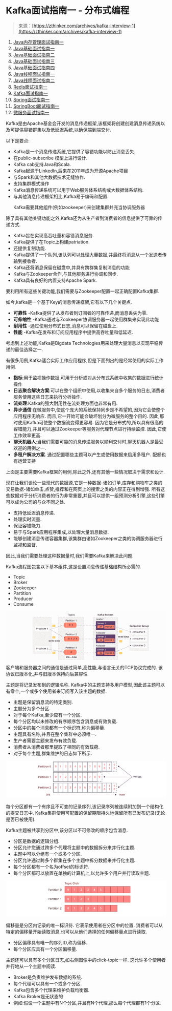 <!--yml
category: 微服务
date: 2022-11-19 13:21:54
-->

# Kafka面试指南一 - 分布式编程

> 来源：[https://zthinker.com/archives/kafka-interview-1](https://zthinker.com/archives/kafka-interview-1)

1.  [Java内存管理面试指南一](https://zthinker.com/archives/java-memory-interview-1)
2.  [Java基础面试指南一](https://zthinker.com/archives/java-basic-interview-1)
3.  [Java基础面试指南二](https://zthinker.com/archives/java-basic-interview-2)
4.  [Java基础面试指南三](https://zthinker.com/archives/java-basic-interview-3)
5.  [Java基础面试指南四](https://zthinker.com/archives/java-basic-interview-4)
6.  [Java线程面试指南一](https://zthinker.com/archives/java-thread-interview-1)
7.  [Java线程面试指南二](https://zthinker.com/archives/java-thread-interview-2)
8.  [Redis面试指南一](https://zthinker.com/archives/redis-interview-1)
9.  [Kafka面试指南一](https://zthinker.com/archives/kafka-interview-1)
10.  [Spring面试指南一](https://zthinker.com/archives/spring-interview-1)
11.  [SpringBoot面试指南一](https://zthinker.com/archives/springboot-interview-1)
12.  [微服务面试指南一](https://zthinker.com/archives/microservice-interview-1)

Kafka是由Apache基金会开发的消息传递框架,该框架将创建创建消息传递系统以及可提供容错群集以及低延迟系统,以确保端到端交付.

以下是要点:

*   Kafka是一个消息传递系统,它提供了容错功能以防止消息丢失.  
*   在public-subscribe 模型上进行设计.
*   Kafka cab支持Java和Scala.
*   Kafka起源于LinkedIn,后来在2011年成为开源Apache项目
*   与Spark和其他大数据技术无缝协作.
*   支持集群模式操作
*   Kafka消息传递系统可以用于Web服务体系结构或大数据体系结构.  
*   与其他消息传递框架相比,Kafka易于编码和配置.

      Kafka需要其他组件(例如zookeeper)来创建集群并充当协调服务器

除了具有其他关键功能之外,Kafka还为从生产者到消费者的信息提供了可靠的传递方式.

*   Kafka旨在实现高吞吐量和容错消息服务.
*   Kafka提供了在Topic上构建patriation.
*   还提供复制功能.
*   Kafka提供了一个队列,该队列可以处理大量数据,并最终将消息从一个发送者传输到接收者.  
*   Kafka还将消息保留在磁盘中,并具有跨群集复制消息的功能
*   Kafka与Zookeeper合作,与其他服务进行协调和同步.
*   Kafka具有良好的内置支持Apache Spark.

要利用所有这些关键功能,我们需要与Zookeeper配置一起正确配置Kafka集群.

如今,kafka是一个基于Key的消息传递框架,它有以下几个关键点.

*   **可靠性** -Kafka提供了从发布者到订阅者的可靠传递,而消息丢失为零.
*   **可伸缩性** -Kafka通过与Zookeeper协调服务器一起使用群集来实现此功能
*   **耐用性** -通过使用分布式日志,消息可以保留在磁盘上.
*   **性能** -Kafka在发布和订阅应用程序中提供高吞吐量和低延迟.

考虑到上述功能,Kafka是Bigdata Technologies用来处理大量消息以实现平稳传递的最佳选择之一.

有很多用例,Kafka适合实际工作应用程序,但是下面列出的是经常使用的实际工作用例.

*   **指标**:用于监视操作数据,可用于分析或对从分布式系统中收集的数据进行统计操作 
*   **日志聚合解决方案**:可以在整个组织中使用,以收集来自多个服务的日志,消费者服务使用这些日志来执行分析操作.
*   **流处理**:Kafka的强大耐用性在流处理方面也非常有用.
*   **异步通信**:在微服务中,使这个庞大的系统保持同步是不希望的,因为它会使整个应用程序无响应. 而且,它一开始可能会破坏划分为微服务的整个目的. 因此,那时使用Kafka可使整个数据流变得更容易. 因为它是分布式的,所以具有很高的容错能力,并且可以通过Zookeeper等服务对代理节点进行持续监控. 因此,它使工作效率更高.
*   **聊天机器人**:当我们需要可靠的消息传递服务以顺利交付时,聊天机器人是最受欢迎的用例之一.  
*   **多租户解决方案**. 通过配置哪些主题可以产生或使用数据来启用多租户. 配额也有运营支持

上面是主要需要Kafka框架的用例,除此之外,还有其他一些情况取决于需求和设计.

现在让我们谈论一些现代的数据源,它是一种数据-诸如订单,库存和购物车之类的交易数据-诸如单击,点赞,推荐和在网页上的搜索之类的内容正在得到增强. 所有这些数据对于分析消费者的行为非常重要,并且可以提供一组预测分析引擎,这些引擎可以成为公司的与众不同之处.  

*   支持低延迟消息传递.
*   处理实时流量.
*   保证容错能力.
*   易于与Spark应用程序集成,以处理大量消息数据.
*   能够创建消息传递容器集群,该集群由诸如Zookeeper之类的协调服务器进行监视和监督.

因此,当我们需要处理这种数据量时,我们需要Kafka来解决此问题.  

Kafka流程图包含以下基本组件,这是设置消息传递基础结构所必需的.  

*   Topic
*   Broker
*   Zookeeper
*   Partition 
*   Producer
*   Consume

![Kafka流程图](img/67d857ef4002bb367f657ffcb4bfb5ee.png)
客户端和服务器之间的通信是通过简单,高性能,与语言无关的TCP协议完成的. 该协议已版本化,并与旧版本保持向后兼容性

主题是将记录发布到的逻辑名称. Kafka中的主题支持多用户模型,因此该主题可以有零个,一个或多个使用者来订阅写入该主题的数据.

*   主题是保留消息流的特定类别.
*   主题分为多个分区.
*   对于每个Kafka,至少应有一个分区.
*   每个分区均以未修改的有序顺序包含消息或有效负载.  
*   分区中的每个消息都有一个标识符,称为偏移量.
*   主题具有名称,并且在整个集群中必须唯一.  
*   生产者需要主题来发布有效负载.  
*   消费者从消费者那里提取了相同的有效载荷.  
*   对于每个主题,群集维护的日志如下所示.

![多订户模型](img/61988dcaa60c75ba23341a1e27368f82.png)

每个分区都有一个有序且不可变的记录序列,该记录序列被连续附加到一个结构化的提交日志中. Kafka集群使用可配置的保留期限持久地保留所有已发布记录(无论是否已被使用).

Kafka主题被共享到分区中,该分区以不可修改的顺序包含消息.

*   分区是数据的逻辑分组.
*   分区允许您通过跨多个代理将主题中的数据拆分来并行化主题.  
*   主题中可以分组有一个或多个分区.
*   分区允许通过跨多个群集在多个主题中拆分数据来并行化主题.  
*   每个分区都有一个名为offset的标识符.
*   每个分区都可以放置在单独的计算机上,以允许多个用户并行读取主题.  

![隔断](img/c3a091080d467ca4359d80e64ea31e59.png)

偏移量是分区内记录的唯一标识符. 它表示使用者在分区中的位置. 消费者可以从特定的偏移量开始读取消息,也可以从他们选择的任何偏移量点进行读取.

*   分区偏移具有唯一的序列ID,称为偏移.
*   每个分区应具有一个分区偏移量.  

主题还可以具有多个分区日志,如右侧图像中的click-topic一样. 这允许多个使用者并行地从一个主题中阅读.

*   Broker是负责维护发布数据的系统.
*   每个代理可以具有一个或多个分区.  
*   Kafka包含多个代理来维护负载均衡器.
*   Kafka Broker是无状态的 
*   例如:假设一个主题中有N个分区,并且有N个代理,那么每个代理都有1个分区.
